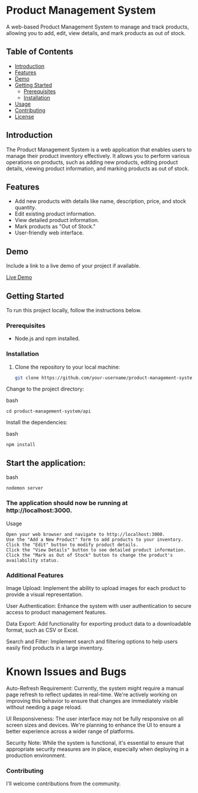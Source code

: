 # Product Management System

A web-based Product Management System to manage and track products, allowing you to add, edit, view details, and mark products as out of stock.

## Table of Contents

- [Introduction](#introduction)
- [Features](#features)
- [Demo](#demo)
- [Getting Started](#getting-started)
  - [Prerequisites](#prerequisites)
  - [Installation](#installation)
- [Usage](#usage)
- [Contributing](#contributing)
- [License](#license)

## Introduction

The Product Management System is a web application that enables users to manage their product inventory effectively. It allows you to perform various operations on products, such as adding new products, editing product details, viewing product information, and marking products as out of stock.

## Features

- Add new products with details like name, description, price, and stock quantity.
- Edit existing product information.
- View detailed product information.
- Mark products as "Out of Stock."
- User-friendly web interface.

## Demo

Include a link to a live demo of your project if available.

[Live Demo](#)

## Getting Started

To run this project locally, follow the instructions below.

### Prerequisites

- Node.js and npm installed.

### Installation

1. Clone the repository to your local machine:

   ```bash
   git clone https://github.com/your-username/product-management-system.git
Change to the project directory:

bash

```cd product-management-system/api```

Install the dependencies:

bash

```npm install```

## Start the application:

bash

    nodemon server

### The application should now be running at http://localhost:3000.
Usage

    Open your web browser and navigate to http://localhost:3000.
    Use the "Add a New Product" form to add products to your inventory.
    Click the "Edit" button to modify product details.
    Click the "View Details" button to see detailed product information.
    Click the "Mark as Out of Stock" button to change the product's availability status.

### Additional Features

Image Upload: Implement the ability to upload images for each product to provide a visual representation.

User Authentication: Enhance the system with user authentication to secure access to product management features.

Data Export: Add functionality for exporting product data to a downloadable format, such as CSV or Excel.

Search and Filter: Implement search and filtering options to help users easily find products in a large inventory.

# Known Issues and Bugs

Auto-Refresh Requirement: Currently, the system might require a manual page refresh to reflect updates in real-time. We're actively working on improving this behavior to ensure that changes are immediately visible without needing a page reload.

UI Responsiveness: The user interface may not be fully responsive on all screen sizes and devices. We're planning to enhance the UI to ensure a better experience across a wider range of platforms.

Security Note: While the system is functional, it's essential to ensure that appropriate security measures are in place, especially when deploying in a production environment.

### Contributing

I'll welcome contributions from the community.
